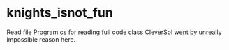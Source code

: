 # knights_isnot_fun


Read file Program.cs for reading full code class CleverSol went by unreally impossible reason here.
